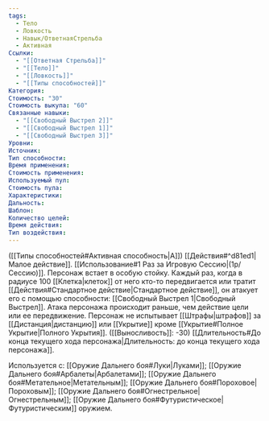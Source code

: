 ```yaml
---
tags:
  - Тело
  - Ловкость
  - Навык/ОтветнаяСтрельба
  - Активная
Ссылки:
  - "[[Ответная Стрельба]]"
  - "[[Тело]]"
  - "[[Ловкость]]"
  - "[[Типы способностей]]"
Категория: 
Стоимость: "30"
Стоимость выкупа: "60"
Связанные навыки:
  - "[[Свободный Выстрел 2]]"
  - "[[Свободный Выстрел 1]]"
  - "[[Свободный Выстрел 3]]"
Уровни:
Источник:
Тип способности:
Время применения:
Стоимость применения:
Используемый пул:
Стоимость пула:
Характеристики:
Дальность:
Шаблон:
Количество целей:
Время действия:
Тип воздействия:
---
```

([[Типы способностей#Активная способность|А]]) [[Действия#^d81ed1|Малое действие]]. [[Использование#1 Раз за Игровую Сессию|(1р/Сессию)]]. Персонаж встает в особую стойку. Каждый раз, когда в радиусе 100 [[Клетка|клеток]] от него кто-то передвигается или тратит [[Действия#Стандартное действие|Стандартное действие]], он атакует его с помощью способности: [[Свободный Выстрел 1|Свободный Выстрел]]. Атака персонажа происходит раньше, чем действие цели или ее передвижение. Персонаж не испытывает [[Штрафы|штрафов]] за [[Дистанция|дистанцию]] или [[Укрытие]] кроме [[Укрытие#Полное Укрытие|Полного Укрытия]]. ([[Выносливость]]: -30)
[[Длительность#До конца текущего хода персонажа|Длительность: до конца текущего хода персонажа]]. 

Используется с: [[Оружие Дальнего боя#Луки|Луками]]; [[Оружие Дальнего боя#Арбалеты|Арбалетами]]; [[Оружие Дальнего боя#Метательное|Метательным]]; [[Оружие Дальнего боя#Пороховое|Пороховым]]; [[Оружие Дальнего боя#Огнестрельное|Огнестрельным]]; [[Оружие Дальнего боя#Футуристическое|Футуристическим]] оружием.